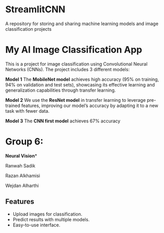 # StreamlitCNN
A repository for storing and sharing machine learning models and image classification projects

# My AI Image Classification App

This is a project for image classification using Convolutional Neural Networks (CNNs). The project includes 3 different models: 


 **Model 1**
The **MobileNet model** achieves high accuracy (95% on training, 94% on validation and test sets), showcasing its effective learning and generalization capabilities through transfer learning.


**Model 2** 
We use the **ResNet model** in transfer learning to leverage pre-trained features, improving our model’s accuracy by adapting it to a new task with fewer data.

**Model 3**
The **CNN first model** achieves 67% accuracy

# **Group 6:**
**Neural Vision***

Ranwah Sadik

Razan Alkhamisi

Wejdan Alharthi


## Features
- Upload images for classification.
- Predict results with multiple models.
- Easy-to-use interface.
